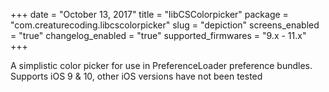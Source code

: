 +++
date = "October 13, 2017"
title = "libCSColorpicker"
package = "com.creaturecoding.libcscolorpicker"
slug = "depiction"
screens_enabled = "true"
changelog_enabled = "true"
supported_firmwares = "9.x - 11.x"
+++

A simplistic color picker for use in PreferenceLoader preference bundles. Supports iOS 9 &amp; 10, other iOS versions
have not been tested